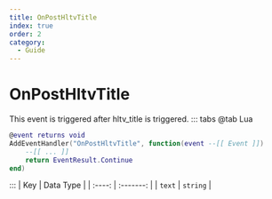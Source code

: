 ```yaml
---
title: OnPostHltvTitle
index: true
order: 2
category:
  - Guide
---
```


# OnPostHltvTitle
This event is triggered after hltv_title is triggered.
::: tabs
@tab Lua
```lua
@event returns void
AddEventHandler("OnPostHltvTitle", function(event --[[ Event ]])
    --[[ ... ]]
    return EventResult.Continue
end)
```

:::
|   Key  | Data Type |
| :----: | :-------: |
| `text` |  `string` |